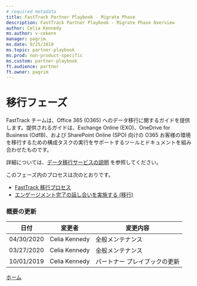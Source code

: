 ```yaml
---
# required metadata  
title: FastTrack Partner Playbook - Migrate Phase
description: FastTrack Partner Playbook - Migrate Phase Overview
author: Celia Kennedy
ms.author: v-cekenn
manager: pagrim
ms.date: 9/25/2019  
ms.topic: partner-playbook  
ms.prod: non-product-specific  
ms.custom: partner-playbook  
ft.audience: partner
ft.owner: pagrim
---
```


# 移行フェーズ

FastTrack チームは、Office 365 (O365) へのデータ移行に関するガイドを提供します。提供されるガイドは、Exchange Online (EXO)、OneDrive for Business (OdfB)、および SharePoint Online (SPO) 向けの O365 お客様の環境を移行するための構成タスクの実行をサポートするツールとドキュメントを組み合わせたものです。

詳細については、[データ移行サービスの説明](https://docs.microsoft.com/en-us/fasttrack/o365-data-migration) を参照してください。

このフェーズ内のプロセスは次のとおりです。

- [FastTrack 移行プロセス](migrate-migration-partner-jp.md)
- [エンゲージメント完了の話し合いを実施する (移行)](migrate-conduct-engagement-completion-discussion-partner-jp.md)

### 概要の更新

|日付|変更者|変更内容|
|---------|---------------|----------------------------|
|04/30/2020| Celia Kennedy| 全般メンテナンス|
|03/27/2020| Celia Kennedy| 全般メンテナンス|
|10/01/2019| Celia Kennedy| パートナー プレイブックの更新|

[ホーム](http://partner-docs.microsoft.com)
